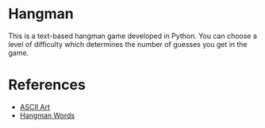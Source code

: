 # Hangman

This is a text-based hangman game developed in Python. You can choose a level of difficulty which determines the number of guesses you get in the game.

# References

* [ASCII Art](https://gist.github.com/chrishorton/8510732aa9a80a03c829b09f12e20d9c)
* [Hangman Words](https://www.hangmanwords.com/words)
